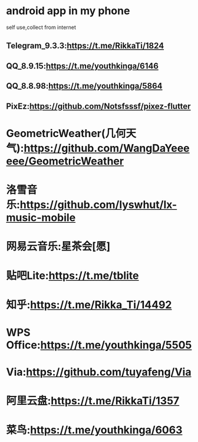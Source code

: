 # android app in my phone
self use,collect from internet
## Telegram_9.3.3:https://t.me/RikkaTi/1824
## QQ_8.9.15:https://t.me/youthkinga/6146
## QQ_8.8.98:https://t.me/youthkinga/5864
## PixEz:https://github.com/Notsfsssf/pixez-flutter
# GeometricWeather(几何天气):https://github.com/WangDaYeeeeee/GeometricWeather
# 洛雪音乐:https://github.com/lyswhut/lx-music-mobile
# 网易云音乐:星茶会[愿]
# 贴吧Lite:https://t.me/tblite
# 知乎:https://t.me/Rikka_Ti/14492
# WPS Office:https://t.me/youthkinga/5505
# Via:https://github.com/tuyafeng/Via
# 阿里云盘:https://t.me/RikkaTi/1357
# 菜鸟:https://t.me/youthkinga/6063
